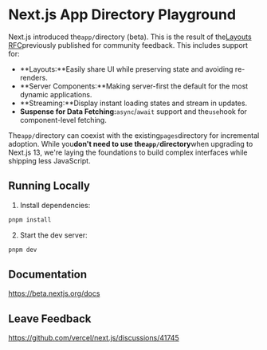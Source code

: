 # Next.js App Directory Playground

Next.js introduced the`app/`directory (beta). This is the result of
the[Layouts RFC](https://nextjs.org/blog/layouts-rfc)previously published for community feedback. This includes support
for:

- **Layouts:**Easily share UI while preserving state and avoiding re-renders.
- **Server Components:**Making server-first the default for the most dynamic applications.
- **Streaming:**Display instant loading states and stream in updates.
- **Suspense for Data Fetching:**`async`/`await` support and the`use`hook for component-level fetching.

The`app/`directory can coexist with the existing`pages`directory for incremental adoption. While you**don't need to use
the`app/`directory**when upgrading to Next.js 13, we're laying the foundations to build complex interfaces while
shipping less JavaScript.

## Running Locally

1. Install dependencies:

```sh
pnpm install
```

2. Start the dev server:

```sh
pnpm dev
```

## Documentation

https://beta.nextjs.org/docs

## Leave Feedback

https://github.com/vercel/next.js/discussions/41745
